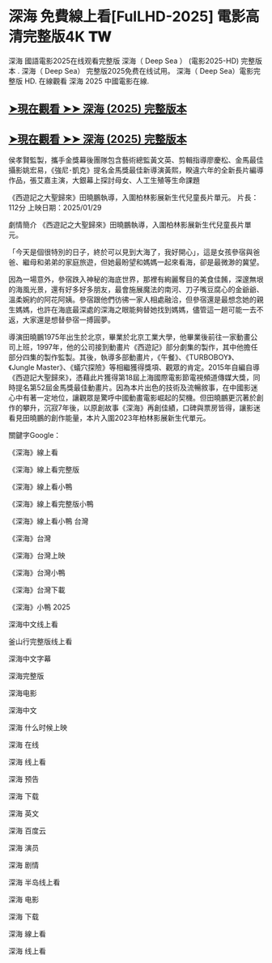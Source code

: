 <h1>深海 免費線上看[FulLHD-2025] 電影高清完整版4K 𝐓𝐖</h1>
深海 國語電影2025在线观看完整版 深海（ Deep Sea ） (電影2025-HD) 完整版本 . 深海（ Deep Sea） 完整版2025免费在线试用。 深海（ Deep Sea）電影完整版 HD. 在線觀看 深海 2025 中國電影在線.</p>

## [➤現在觀看 ➤➤ 深海 (2025) 完整版本](https://shortx.today/pkies)

## [➤現在觀看 ➤➤ 深海 (2025) 完整版本](https://shortx.today/pkies)

侯孝賢監製，攜手金獎幕後團隊包含藝術總監黃文英、剪輯指導廖慶松、金馬最佳攝影姚宏易，《強尼･凱克》提名金馬獎最佳新導演黃熙，睽違六年的全新長片編導作品，張艾嘉主演，大銀幕上探討母女、人工生殖等生命課題

《西遊記之大聖歸來》田曉鵬執導，入圍柏林影展新生代兒童長片單元。
片長：112分 上映日期：2025/01/29

劇情簡介
《西遊記之大聖歸來》田曉鵬執導，入圍柏林影展新生代兒童長片單元。

「今天是個很特別的日子，終於可以見到大海了，我好開心」，這是女孩參宿與爸爸、繼母和弟弟的家庭旅遊，但她最盼望和媽媽一起來看海，卻是最微渺的冀望。

因為一場意外，參宿跌入神秘的海底世界，那裡有絢麗奪目的美食佳餚，深邃無垠的海風光景，還有好多好多朋友，最會施展魔法的南河、刀子嘴豆腐心的金爺爺、溫柔婉約的阿花阿姨。參宿跟他們彷彿一家人相處融洽，但參宿還是最想念她的親生媽媽，也許在海底最深處的深海之眼能夠替她找到媽媽，儘管這一趟可能一去不返，大家還是想替參宿一搏圓夢。

導演田曉鵬1975年出生於北京，畢業於北京工業大學，他畢業後前往一家動畫公司上班，1997年，他的公司接到動畫片《西遊記》部分劇集的製作，其中他擔任部分四集的製作監製。其後，執導多部動畫片，《午餐》、《TURBOBOY》、《Jungle Master》、《蟻穴探險》等相繼獲得獎項、觀眾的肯定。2015年自編自導《西遊記大聖歸來》，憑藉此片獲得第18屆上海國際電影節電視頻道傳媒大獎，同時提名第52屆金馬獎最佳動畫片。因為本片出色的技術及流暢敘事，在中國影迷心中有著一定地位，讓觀眾是驚呼中國動畫電影崛起的契機。但田曉鵬更沉著於創作的攀升，沉寂7年後，以原創故事《深海》再創佳績，口碑與票房皆得，讓影迷看見田曉鵬的創作能量，本片入圍2023年柏林影展新生代單元。

關鍵字Google：

《深海》線上看

《深海》線上看完整版

《深海》線上看小鴨

《深海》線上看完整版小鴨

《深海》線上看小鴨 台灣

《深海》台灣

《深海》台灣上映

《深海》台灣小鴨

《深海》台灣下載

《深海》小鴨 2025

深海中文线上看

釜山行完整版线上看

深海中文字幕

深海完整版

深海电影

深海中文

深海 什么时候上映

深海 在线

深海 线上看

深海 预告

深海 下载

深海 英文

深海 百度云

深海 演员

深海 剧情

深海 半岛线上看

深海 电影

深海 下载

深海 線上看

深海 线上看
